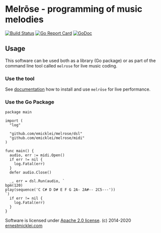 # Melrōse - programming of music melodies

[![Build Status](https://travis-ci.org/emicklei/melrose.png)](https://travis-ci.org/emicklei/melrose)
[![Go Report Card](https://goreportcard.com/badge/github.com/emicklei/melrose)](https://goreportcard.com/report/github.com/emicklei/melrose)
[![GoDoc](https://godoc.org/github.com/emicklei/melrose?status.svg)](https://pkg.go.dev/github.com/emicklei/melrose?tab=doc)


## Usage

This software can be used both as a library (Go package) or as part of the command line tool called `melrose` for live music coding.

### Use the tool

See [documentation](https://emicklei.github.io/melrose/) how to install and use `melrōse` for live performance.

### Use the Go Package

    package main

    import (
      "log"

      "github.com/emicklei/melrose/dsl"
      "github.com/emicklei/melrose/midi"
    )

    func main() {
      audio, err := midi.Open()
      if err != nil {
        log.Fatal(err)
      }
      defer audio.Close()

      _, err = dsl.Run(audio, `
    bpm(120)
    play(sequence('C C# D D# E F G 2A- 2A#-- 2C5---'))
    `)
      if err != nil {
        log.Fatal(err)
      }
    }

Software is licensed under [Apache 2.0 license](LICENSE).
(c) 2014-2020 [ernestmicklei.com](http://ernestmicklei.com)
